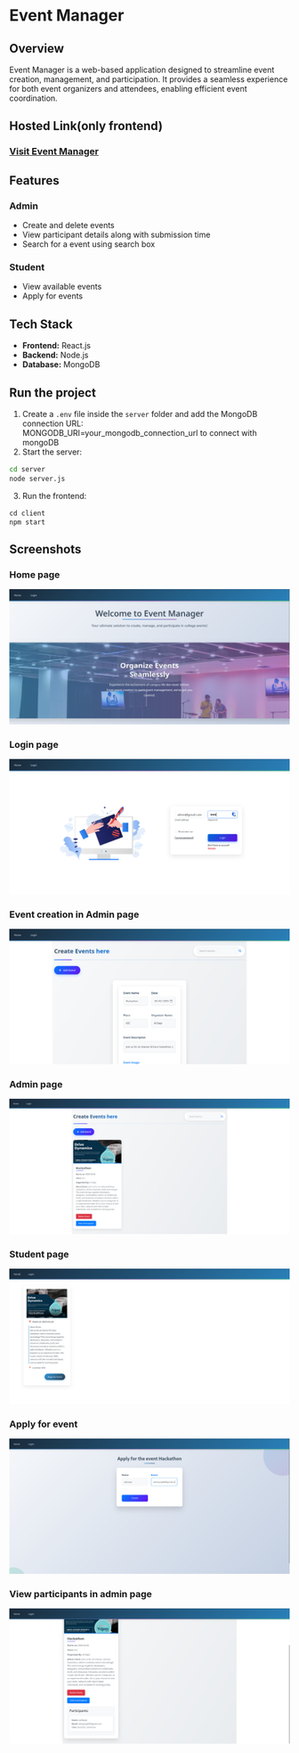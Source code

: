 # Event Manager

## Overview  
Event Manager is a web-based application designed to streamline event creation, management, and participation. It provides a seamless experience for both event organizers and attendees, enabling efficient event coordination.

## Hosted Link(only frontend)
### [Visit Event Manager](https://saliniyan-event-manager.netlify.app/)

## Features  
### Admin  
- Create and delete events  
- View participant details along with submission time
- Search for a event using search box
### Student  
- View available events
- Apply for events

## Tech Stack  
- **Frontend:** React.js  
- **Backend:** Node.js  
- **Database:** MongoDB

## Run the project
   1. Create a `.env` file inside the `server` folder and add the MongoDB connection URL:  
   MONGODB_URI=your_mongodb_connection_url to connect with mongoDB
   2. Start the server:  
   ```sh
   cd server
   node server.js
   ```
   3. Run the frontend:
   ```
   cd client
   npm start
   ```

## Screenshots

### Home page
![home](images/home.png)

### Login page
![login](images/login.png)

### Event creation in Admin page
![create event](images/add_event.png)

### Admin page
![admin page](images/admin.png)

### Student page
![student page](images/student.png)

### Apply for event
![form page](images/form.png)

### View participants in admin page
![view page](images/view_participants.png)



